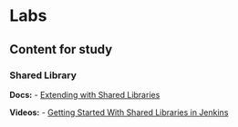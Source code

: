 # Labs

## Content for study

### Shared Library

**Docs:**
    - [Extending with Shared Libraries](https://www.jenkins.io/doc/book/pipeline/shared-libraries/)

**Videos:**
    - [Getting Started With Shared Libraries in Jenkins](https://www.youtube.com/watch?v=Wj-weFEsTb0)
